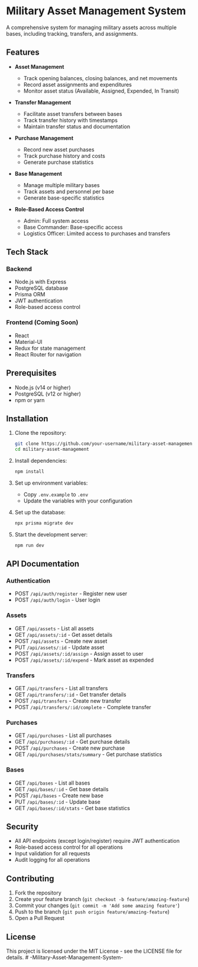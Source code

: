 # Military Asset Management System

A comprehensive system for managing military assets across multiple bases, including tracking, transfers, and assignments.

## Features

- **Asset Management**
  - Track opening balances, closing balances, and net movements
  - Record asset assignments and expenditures
  - Monitor asset status (Available, Assigned, Expended, In Transit)

- **Transfer Management**
  - Facilitate asset transfers between bases
  - Track transfer history with timestamps
  - Maintain transfer status and documentation

- **Purchase Management**
  - Record new asset purchases
  - Track purchase history and costs
  - Generate purchase statistics

- **Base Management**
  - Manage multiple military bases
  - Track assets and personnel per base
  - Generate base-specific statistics

- **Role-Based Access Control**
  - Admin: Full system access
  - Base Commander: Base-specific access
  - Logistics Officer: Limited access to purchases and transfers

## Tech Stack

### Backend
- Node.js with Express
- PostgreSQL database
- Prisma ORM
- JWT authentication
- Role-based access control

### Frontend (Coming Soon)
- React
- Material-UI
- Redux for state management
- React Router for navigation

## Prerequisites

- Node.js (v14 or higher)
- PostgreSQL (v12 or higher)
- npm or yarn

## Installation

1. Clone the repository:
   ```bash
   git clone https://github.com/your-username/military-asset-management.git
   cd military-asset-management
   ```

2. Install dependencies:
   ```bash
   npm install
   ```

3. Set up environment variables:
   - Copy `.env.example` to `.env`
   - Update the variables with your configuration

4. Set up the database:
   ```bash
   npx prisma migrate dev
   ```

5. Start the development server:
   ```bash
   npm run dev
   ```

## API Documentation

### Authentication
- POST `/api/auth/register` - Register new user
- POST `/api/auth/login` - User login

### Assets
- GET `/api/assets` - List all assets
- GET `/api/assets/:id` - Get asset details
- POST `/api/assets` - Create new asset
- PUT `/api/assets/:id` - Update asset
- POST `/api/assets/:id/assign` - Assign asset to user
- POST `/api/assets/:id/expend` - Mark asset as expended

### Transfers
- GET `/api/transfers` - List all transfers
- GET `/api/transfers/:id` - Get transfer details
- POST `/api/transfers` - Create new transfer
- POST `/api/transfers/:id/complete` - Complete transfer

### Purchases
- GET `/api/purchases` - List all purchases
- GET `/api/purchases/:id` - Get purchase details
- POST `/api/purchases` - Create new purchase
- GET `/api/purchases/stats/summary` - Get purchase statistics

### Bases
- GET `/api/bases` - List all bases
- GET `/api/bases/:id` - Get base details
- POST `/api/bases` - Create new base
- PUT `/api/bases/:id` - Update base
- GET `/api/bases/:id/stats` - Get base statistics

## Security

- All API endpoints (except login/register) require JWT authentication
- Role-based access control for all operations
- Input validation for all requests
- Audit logging for all operations

## Contributing

1. Fork the repository
2. Create your feature branch (`git checkout -b feature/amazing-feature`)
3. Commit your changes (`git commit -m 'Add some amazing feature'`)
4. Push to the branch (`git push origin feature/amazing-feature`)
5. Open a Pull Request

## License

This project is licensed under the MIT License - see the LICENSE file for details. #   - M i l i t a r y - A s s e t - M a n a g e m e n t - S y s t e m -  
 